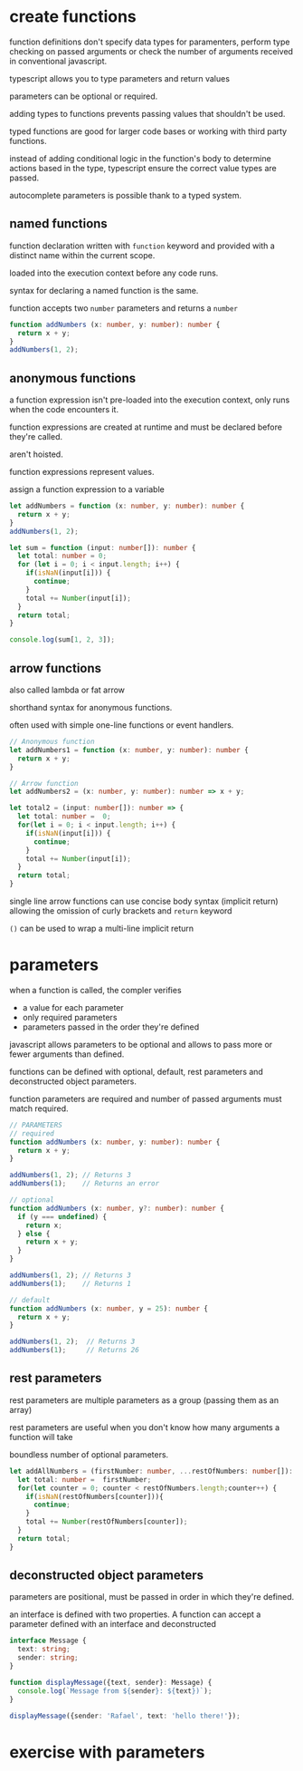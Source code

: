 # create functions

function definitions don't specify data types for paramenters, perform type checking on passed arguments or check the number of arguments received in conventional javascript.

typescript allows you to type parameters and return values

parameters can be optional or required.

adding types to functions prevents passing values that shouldn't be used.

typed functions are good for larger code bases or working with third party functions.

instead of adding conditional logic in the function's body to determine actions based in the type, typescript ensure the correct value types are passed.

autocomplete parameters is possible thank to a typed system.

## named functions

function declaration written with `function` keyword and provided with a distinct name within the current scope.

loaded into the execution context before any code runs.

syntax for declaring a named function is the same.

function accepts two `number` parameters and returns a `number`

```ts
function addNumbers (x: number, y: number): number {
  return x + y;
}
addNumbers(1, 2);
```

## anonymous functions

a function expression isn't pre-loaded into the execution context, only runs when the code encounters it.

function expressions are created at runtime and must be declared before they're called.

aren't hoisted.

function expressions represent values.

assign a function expression to a variable

```ts
let addNumbers = function (x: number, y: number): number {
  return x + y;
}
addNumbers(1, 2);
```

```ts
let sum = function (input: number[]): number {
  let total: number = 0;
  for (let i = 0; i < input.length; i++) {
    if(isNaN(input[i])) {
      continue;
    }
    total += Number(input[i]);
  }
  return total;
}

console.log(sum[1, 2, 3]);
```

## arrow functions

also called lambda or fat arrow

shorthand syntax for anonymous functions.

often used with simple one-line functions or event handlers.

```ts
// Anonymous function
let addNumbers1 = function (x: number, y: number): number {
  return x + y;
}

// Arrow function
let addNumbers2 = (x: number, y: number): number => x + y;

let total2 = (input: number[]): number => {
  let total: number =  0;
  for(let i = 0; i < input.length; i++) {
    if(isNaN(input[i])) {
      continue;
    }
    total += Number(input[i]);
  }
  return total;
}
```

single line arrow functions can use concise body syntax (implicit return) allowing the omission of curly brackets and `return` keyword

`()` can be used to wrap a multi-line implicit return

# parameters

when a function is called, the compler verifies
- a value for each parameter
- only required parameters
- parameters passed in the order they're defined

javascript allows parameters to be optional and allows to pass more or fewer arguments than defined.

functions can be defined with optional, default, rest parameters and deconstructed object parameters.

function parameters are required and number of passed arguments must match required.

```ts
// PARAMETERS
// required
function addNumbers (x: number, y: number): number {
  return x + y;
}

addNumbers(1, 2); // Returns 3
addNumbers(1);    // Returns an error

// optional
function addNumbers (x: number, y?: number): number {
  if (y === undefined) {
    return x;
  } else {
    return x + y;
  }
}

addNumbers(1, 2); // Returns 3
addNumbers(1);    // Returns 1

// default
function addNumbers (x: number, y = 25): number {
  return x + y;
}

addNumbers(1, 2);  // Returns 3
addNumbers(1);     // Returns 26
```

## rest parameters

rest parameters are multiple parameters as a group (passing them as an array)

rest parameters are useful when you don't know how many arguments a function will take

boundless number of optional parameters.

```ts
let addAllNumbers = (firstNumber: number, ...restOfNumbers: number[]): number => {
  let total: number =  firstNumber;
  for(let counter = 0; counter < restOfNumbers.length;counter++) {
    if(isNaN(restOfNumbers[counter])){
      continue;
    }
    total += Number(restOfNumbers[counter]);
  }
  return total;
}

```

## deconstructed object parameters

parameters are positional, must be passed in order in which they're defined.

an interface is defined with two properties. A function can accept a parameter defined with an interface and deconstructed

```ts
interface Message {
  text: string;
  sender: string;
}

function displayMessage({text, sender}: Message) {
  console.log(`Message from ${sender}: ${text})`);
}

displayMessage({sender: 'Rafael', text: 'hello there!'});
```

# exercise with parameters



